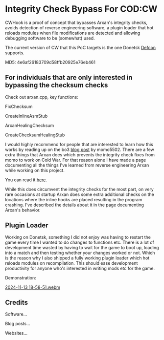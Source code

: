 # Integrity Check Bypass For COD:CW

CWHook is a proof of concept that bypasses Arxan's integrity checks, avoids detection of reverse engineering software, a plugin loader that hot reloads modules when file modifications are detected and allowing debugging software to be (somewhat) used.

The current version of CW that this PoC targets is the one Donetsk [Defcon](https://github.com/ProjectDonetsk/Defcon) supports.

MD5: 4e6af26183709d58ffb20925e76eb461

## For individuals that are only interested in bypassing the checksum checks
Check out arxan.cpp, key functions:

FixChecksum

CreateInlineAsmStub

ArxanHealingChecksum

CreateChecksumHealingStub

I would highly recommend for people that are interested to learn how this works by reading up on the bo3 [blog post](https://momo5502.com/posts/2022-11-17-reverse-engineering-integrity-checks-in-black-ops-3/) by momo5502. 
There are a few extra things that Arxan does which prevents the integrity check fixes from momo to work on Cold War. 
For that reason alone I have made a page documenting all the things I've learned from reverse engineering Arxan while working on this project.

You can read it [here](NOTES.md).

While this does circumvent the integrity checks for the most part, on very rare occasions at startup Arxan does some extra additional checks on the locations where the inline hooks are placed resulting in the program crashing. I've described the details about it in the page documenting Arxan's behavior.

## Plugin Loader
Working on Donetsk, something I did not enjoy was having to restart the game every time I wanted to do changes to functions etc.
There is a lot of development time wasted by having to wait for the game to boot up, loading into a match and then testing whether your changes worked or not.
Which is the reason why I also shipped a fully working plugin loader which hot reloads modules on recompilation.
This should ease development productivity for anyone who's interested in writing mods etc for the game.

Demonstration:

[2024-11-13 18-58-51.webm](https://github.com/user-attachments/assets/ce5414a4-193e-4350-9ef5-ba59f62fe6df)


## Credits
Software...

Blog posts...

Websites...

